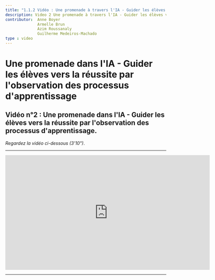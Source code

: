 ```yaml
---
title: "1.1.2 Vidéo : Une promenade à travers l'IA - Guider les élèves vers la réussite par l'observation des processus d'apprentissage"
description: Video 2 Une promenade à travers l'IA - Guider les élèves vers la réussite par l'observation des processus d'apprentissage
contributor:  Anne Boyer
              Armelle Brun
              Azim Roussanaly
              Guilherme Medeiros-Machado
type : video
---
```

# Une promenade dans l'IA - Guider les élèves vers la réussite par l'observation des processus d'apprentissage
## Vidéo n°2 : Une promenade dans l'IA - Guider les élèves vers la réussite par l'observation des processus d'apprentissage.
*Regardez la vidéo ci-dessous (3'10")*.

----------
<center><iframe width="640" height="360" src="https://www.youtube.com/embed/ESx1tF64iZk?rel=0&showinfo=0&cc_load_policy=1&hl=fr&modestbranding=1" frameborder="0" allowfullscreen></iframe></center>

-----------
